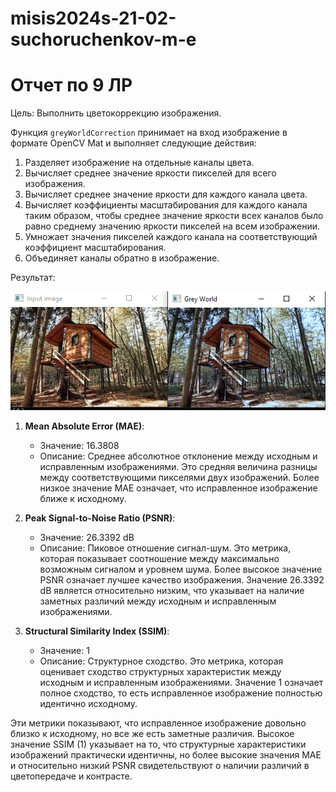 # misis2024s-21-02-suchoruchenkov-m-e

# Отчет по 9 ЛР

Цель:
Выполнить цветокоррекцию изображения.

Функция `greyWorldCorrection` принимает на вход изображение в формате OpenCV Mat и выполняет следующие действия:
1. Разделяет изображение на отдельные каналы цвета.
2. Вычисляет среднее значение яркости пикселей для всего изображения.
3. Вычисляет среднее значение яркости для каждого канала цвета.
4. Вычисляет коэффициенты масштабирования для каждого канала таким образом, чтобы среднее значение яркости всех каналов было равно среднему значению яркости пикселей на всем изображении.
5. Умножает значения пикселей каждого канала на соответствующий коэффициент масштабирования.
6. Объединяет каналы обратно в изображение.

Результат:

![2](2.png "lab09")


1. **Mean Absolute Error (MAE)**: 
   - Значение: 16.3808
   - Описание: Среднее абсолютное отклонение между исходным и исправленным изображениями. Это средняя величина разницы между соответствующими пикселями двух изображений. Более низкое значение MAE означает, что исправленное изображение ближе к исходному.

2. **Peak Signal-to-Noise Ratio (PSNR)**:
   - Значение: 26.3392 dB
   - Описание: Пиковое отношение сигнал-шум. Это метрика, которая показывает соотношение между максимально возможным сигналом и уровнем шума. Более высокое значение PSNR означает лучшее качество изображения. Значение 26.3392 dB является относительно низким, что указывает на наличие заметных различий между исходным и исправленным изображениями.

3. **Structural Similarity Index (SSIM)**:
   - Значение: 1
   - Описание: Структурное сходство. Это метрика, которая оценивает сходство структурных характеристик между исходным и исправленным изображениями. Значение 1 означает полное сходство, то есть исправленное изображение полностью идентично исходному.

Эти метрики показывают, что исправленное изображение довольно близко к исходному, но все же есть заметные различия. Высокое значение SSIM (1) указывает на то, что структурные характеристики изображений практически идентичны, но более высокие значения MAE и относительно низкий PSNR свидетельствуют о наличии различий в цветопередаче и контрасте.